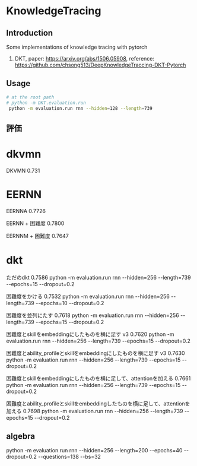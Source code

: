 # KnowledgeTracing

## Introduction

Some implementations of knowledge tracing with pytorch

1. DKT, paper: <https://arxiv.org/abs/1506.05908>, reference: <https://github.com/chsong513/DeepKnowledgeTraccing-DKT-Pytorch>

## Usage

```bash
# at the root path
# python -m DKT.evaluation.run
 python -m evaluation.run rnn --hidden=128 --length=739
```

## 評価
# dkvmn
DKVMN
0.731

# EERNN
EERNNA
0.7726

EERNN + 困難度
0.7800

EERNNM + 困難度
0.7647

# dkt
ただのdkt
0.7586 python -m evaluation.run rnn --hidden=256 --length=739 --epochs=15 --dropout=0.2

困難度をかける
0.7532 python -m evaluation.run rnn --hidden=256 --length=739 --epochs=10 --dropout=0.2

困難度を並列にたす
0.7618 python -m evaluation.run rnn --hidden=256 --length=739 --epochs=15 --dropout=0.2

困難度とskillをembeddingにしたものを横に足す v3
0.7620 python -m evaluation.run rnn --hidden=256 --length=739 --epochs=15 --dropout=0.2

困難度とability_profileとskillをembeddingにしたものを横に足す v3
0.7630 python -m evaluation.run rnn --hidden=256 --length=739 --epochs=15 --dropout=0.2

困難度とskillをembeddingにしたものを横に足して、attentionを加える
0.7661 python -m evaluation.run rnn --hidden=256 --length=739 --epochs=15 --dropout=0.2

困難度とability_profileとskillをembeddingしたものを横に足して、attentionを加える
0.7698 python -m evaluation.run rnn --hidden=256 --length=739 --epochs=15 --dropout=0.2



## algebra
python -m evaluation.run rnn --hidden=256 --length=200 --epochs=40 --dropout=0.2 --questions=138 --bs=32